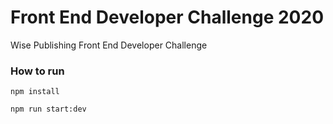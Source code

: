 # Front End Developer Challenge 2020

Wise Publishing Front End Developer Challenge

### How to run

<code>npm install</code>

<code>npm run start:dev</code>
